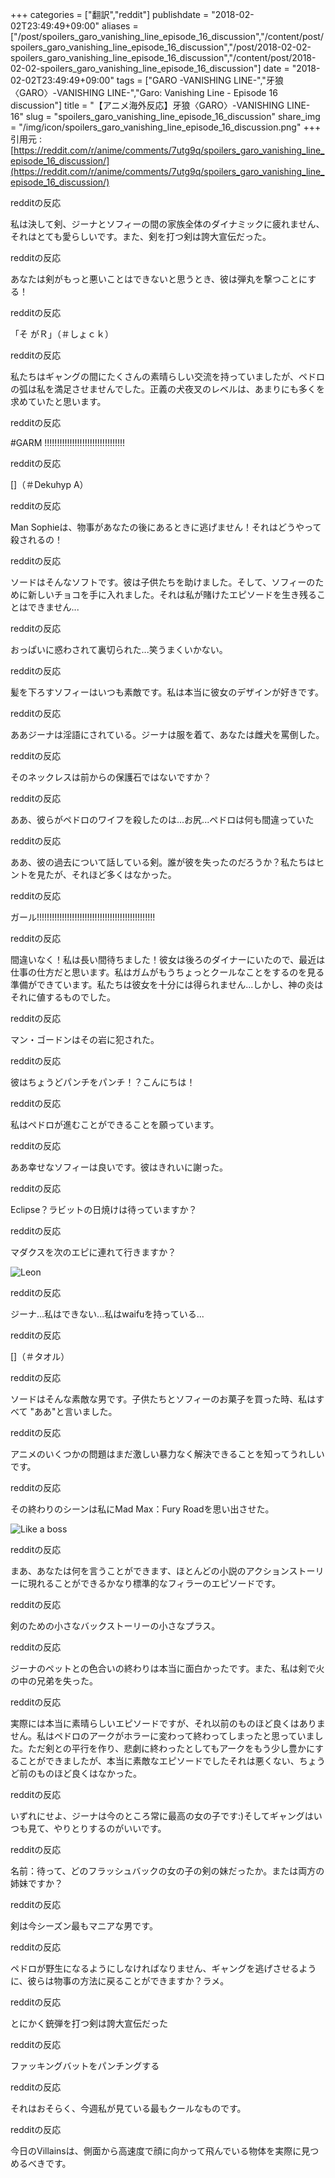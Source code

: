 +++
categories = ["翻訳","reddit"]
publishdate = "2018-02-02T23:49:49+09:00"
aliases = ["/post/spoilers_garo_vanishing_line_episode_16_discussion","/content/post/spoilers_garo_vanishing_line_episode_16_discussion","/post/2018-02-02-spoilers_garo_vanishing_line_episode_16_discussion","/content/post/2018-02-02-spoilers_garo_vanishing_line_episode_16_discussion"]
date = "2018-02-02T23:49:49+09:00"
tags = ["GARO -VANISHING LINE-","牙狼〈GARO〉-VANISHING LINE-","Garo: Vanishing Line - Episode 16 discussion"]
title = "【アニメ海外反応】牙狼〈GARO〉-VANISHING LINE- 16"
slug = "spoilers_garo_vanishing_line_episode_16_discussion"
share_img = "/img/icon/spoilers_garo_vanishing_line_episode_16_discussion.png"
+++
引用元 : [https://reddit.com/r/anime/comments/7utg9q/spoilers_garo_vanishing_line_episode_16_discussion/](https://reddit.com/r/anime/comments/7utg9q/spoilers_garo_vanishing_line_episode_16_discussion/)

<p><span class="reddit-comment">redditの反応</span></p>私は決して剣、ジーナとソフィーの間の家族全体のダイナミックに疲れません、それはとても愛らしいです。また、剣を打つ剣は誇大宣伝だった。

<p><span class="reddit-comment">redditの反応</span></p>あなたは剣がもっと悪いことはできないと思うとき、彼は弾丸を撃つことにする！

<p><span class="reddit-comment">redditの反応</span></p>「そ がＲ」（＃しょｃｋ）

<p><span class="reddit-comment">redditの反応</span></p>私たちはギャングの間にたくさんの素晴らしい交流を持っていましたが、ペドロの弧は私を満足させませんでした。正義の犬夜叉のレベルは、あまりにも多くを求めていたと思います。

<p><span class="reddit-comment">redditの反応</span></p>#GARM !!!!!!!!!!!!!!!!!!!!!!!!!!!!!!!!

<p><span class="reddit-comment">redditの反応</span></p>[]（＃Dekuhyp A）

<p><span class="reddit-comment">redditの反応</span></p>Man Sophieは、物事があなたの後にあるときに逃げません！それはどうやって殺されるの！

<p><span class="reddit-comment">redditの反応</span></p>ソードはそんなソフトです。彼は子供たちを助けました。そして、ソフィーのために新しいチョコを手に入れました。それは私が賭けたエピソードを生き残ることはできません...

<p><span class="reddit-comment">redditの反応</span></p>おっぱいに惑わされて裏切られた...笑うまくいかない。

<p><span class="reddit-comment">redditの反応</span></p>髪を下ろすソフィーはいつも素敵です。私は本当に彼女のデザインが好きです。

<p><span class="reddit-comment">redditの反応</span></p>ああジーナは淫語にされている。ジーナは服を着て、あなたは雌犬を罵倒した。

<p><span class="reddit-comment">redditの反応</span></p>そのネックレスは前からの保護石ではないですか？

<p><span class="reddit-comment">redditの反応</span></p>ああ、彼らがペドロのワイフを殺したのは...お尻...ペドロは何も間違っていた

<p><span class="reddit-comment">redditの反応</span></p>ああ、彼の過去について話している剣。誰が彼を失ったのだろうか？私たちはヒントを見たが、それほど多くはなかった。

<p><span class="reddit-comment">redditの反応</span></p>ガール!!!!!!!!!!!!!!!!!!!!!!!!!!!!!!!!!!!!!!!!!!!!!!!

<p><span class="reddit-comment">redditの反応</span></p>間違いなく！私は長い間待ちました！彼女は後ろのダイナーにいたので、最近は仕事の仕方だと思います。私はガムがもうちょっとクールなことをするのを見る準備ができています。私たちは彼女を十分には得られません...しかし、神の炎はそれに値するものでした。

<p><span class="reddit-comment">redditの反応</span></p>マン・ゴードンはその岩に犯された。

<p><span class="reddit-comment">redditの反応</span></p>彼はちょうどパンチをパンチ！？こんにちは！

<p><span class="reddit-comment">redditの反応</span></p>私はペドロが進むことができることを願っています。

<p><span class="reddit-comment">redditの反応</span></p>ああ幸せなソフィーは良いです。彼はきれいに謝った。

<p><span class="reddit-comment">redditの反応</span></p>Eclipse？ラビットの日焼けは待っていますか？

<p><span class="reddit-comment">redditの反応</span></p>マダクスを次のエピに連れて行きますか？

![Leon](https://vignette.wikia.nocookie.net/garo/images/f/f2/Leon_02.jpg/revision/latest?cb=20150418063253)

<p><span class="reddit-comment">redditの反応</span></p>ジーナ...私はできない...私はwaifuを持っている...

<p><span class="reddit-comment">redditの反応</span></p>[]（＃タオル）

<p><span class="reddit-comment">redditの反応</span></p>ソードはそんな素敵な男です。子供たちとソフィーのお菓子を買った時、私はすべて "ああ"と言いました。

<p><span class="reddit-comment">redditの反応</span></p>アニメのいくつかの問題はまだ激しい暴力なく解決できることを知ってうれしいです。

<p><span class="reddit-comment">redditの反応</span></p>その終わりのシーンは私にMad Max：Fury Roadを思い出させた。

![Like a boss](https://i.imgur.com/IKy4TdN.jpg)

<p><span class="reddit-comment">redditの反応</span></p>まあ、あなたは何を言うことができます、ほとんどの小説のアクションストーリーに現れることができるかなり標準的なフィラーのエピソードです。

<p><span class="reddit-comment">redditの反応</span></p>剣のための小さなバックストーリーの小さなプラス。

<p><span class="reddit-comment">redditの反応</span></p>ジーナのペットとの色合いの終わりは本当に面白かったです。また、私は剣で火の中の兄弟を失った。

<p><span class="reddit-comment">redditの反応</span></p>実際には本当に素晴らしいエピソードですが、それ以前のものほど良くはありません。私はペドロのアークがホラーに変わって終わってしまったと思っていました。ただ剣との平行を作り、悲劇に終わったとしてもアークをもう少し豊かにすることができましたが、本当に素敵なエピソードでしたそれは悪くない、ちょうど前のものほど良くはなかった。

<p><span class="reddit-comment">redditの反応</span></p>いずれにせよ、ジーナは今のところ常に最高の女の子です:)そしてギャングはいつも見て、やりとりするのがいいです。

<p><span class="reddit-comment">redditの反応</span></p>名前：待って、どのフラッシュバックの女の子の剣の妹だったか。または両方の姉妹ですか？

<p><span class="reddit-comment">redditの反応</span></p>剣は今シーズン最もマニアな男です。

<p><span class="reddit-comment">redditの反応</span></p>ペドロが野生になるようにしなければなりません、ギャングを逃げさせるように、彼らは物事の方法に戻ることができますか？ラメ。

<p><span class="reddit-comment">redditの反応</span></p>とにかく銃弾を打つ剣は誇大宣伝だった

<p><span class="reddit-comment">redditの反応</span></p>ファッキングバットをパンチングする

<p><span class="reddit-comment">redditの反応</span></p>それはおそらく、今週私が見ている最もクールなものです。

<p><span class="reddit-comment">redditの反応</span></p>今日のVillainsは、側面から高速度で顔に向かって飛んでいる物体を実際に見つめるべきです。
